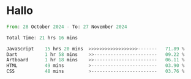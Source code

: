 # Hallo
<!--START_SECTION:waka-->

```rust
From: 28 October 2024 - To: 27 November 2024

Total Time: 21 hrs 16 mins

JavaScript    15 hrs 20 mins  >>>>>>>>>>>>>>>>>>-------   71.89 %
Dart          1 hr 58 mins    >>-----------------------   09.22 %
Artboard      1 hr 18 mins    >>-----------------------   06.11 %
HTML          49 mins         >------------------------   03.90 %
CSS           48 mins         >------------------------   03.76 %
```

<!--END_SECTION:waka-->
